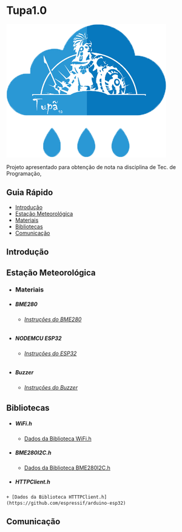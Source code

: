 # Tupa1.0 
![](imagens/tupa1_logo.png)

Projeto apresentado para obtenção de nota na disciplina de Tec. de Programação,
## Guia Rápido 
- [Introdução](#introdução)
- [Estação Meteorológica](#estação-meteorológica)
- [Materiais](#materiais)
- [Bibliotecas](#bibliotecas)
- [Comunicação](#comunicação)

## Introdução 

## Estação Meteorológica 

- ### Materiais

 - ##### BME280
 
    + ###### [Instruções do BME280](https://www.embeddedadventures.com/datasheets/BME280.pdf)
  
  
 - ##### NODEMCU ESP32
 
    + ###### [Instruções do ESP32](https://www.espressif.com/sites/default/files/documentation/esp32_datasheet_en.pdf)
  
  
 - ##### Buzzer
 
    + ###### [Instruções do Buzzer](http://www.farnell.com/datasheets/2171929.pdf)
  
## Bibliotecas

  - ##### WiFi.h
  
    + [Dados da Biblioteca WiFi.h](https://github.com/espressif/arduino-esp32)

  - ##### BME280I2C.h
  
    + [Dados da Biblioteca BME280I2C.h](https://github.com/finitespace/BME280)

   - ##### HTTPClient.h   
    + [Dados da Biblioteca HTTTPClient.h](https://github.com/espressif/arduino-esp32)
    
    
## Comunicação
